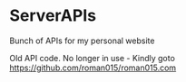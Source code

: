# ServerAPIs
Bunch of APIs for my personal website

Old API code. No longer in use - Kindly goto https://github.com/roman015/roman015.com
